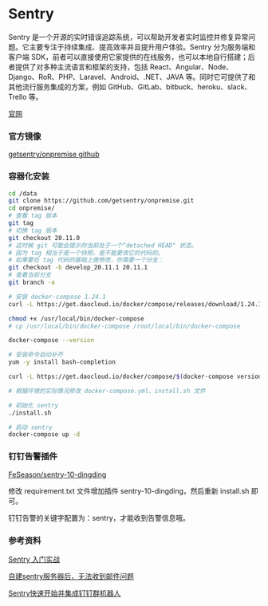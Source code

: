 # Sentry

Sentry 是一个开源的实时错误追踪系统，可以帮助开发者实时监控并修复异常问题。它主要专注于持续集成、提高效率并且提升用户体验。Sentry 分为服务端和客户端 SDK，前者可以直接使用它家提供的在线服务，也可以本地自行搭建；后者提供了对多种主流语言和框架的支持，包括 React、Angular、Node、Django、RoR、PHP、Laravel、Android、.NET、JAVA 等。同时它可提供了和其他流行服务集成的方案，例如 GitHub、GitLab、bitbuck、heroku、slack、Trello 等。

[官网](https://sentry.io/welcome/)

### 官方镜像

[getsentry/onpremise github](https://github.com/getsentry/onpremise)

### 容器化安装

```sh
cd /data
git clone https://github.com/getsentry/onpremise.git
cd onpremise/
# 查看 tag 版本
git tag
# 切换 tag 版本
git checkout 20.11.0
# 这时候 git 可能会提示你当前处于一个“detached HEAD" 状态。
# 因为 tag 相当于是一个快照，是不能更改它的代码的。
# 如果要在 tag 代码的基础上做修改，你需要一个分支： 
git checkout -b develop_20.11.1 20.11.1
# 查看当前分支
git branch -a

# 安装 docker-compose 1.24.1
curl -L https://get.daocloud.io/docker/compose/releases/download/1.24.1/docker-compose-`uname -s`-`uname -m` > /usr/local/bin/docker-compose

chmod +x /usr/local/bin/docker-compose
# cp /usr/local/bin/docker-compose /root/local/bin/docker-compose

docker-compose --version

# 安装命令自动补齐
yum -y install bash-completion 

curl -L https://get.daocloud.io/docker/compose/$(docker-compose version --short)/contrib/completion/bash/docker-compose -o /etc/bash_completion.d/docker-compose

# 根据环境的实际情况修改 docker-compose.yml、install.sh 文件

# 初始化 sentry
./install.sh

# 启动 sentry
docker-compose up -d
```

### 钉钉告警插件

[FeSeason/sentry-10-dingding](https://github.com/FeSeason/sentry-10-dingding)

修改 requirement.txt 文件增加插件 sentry-10-dingding，然后重新 install.sh 即可。

钉钉告警的关键字配置为：sentry，才能收到告警信息哦。

### 参考资料

[Sentry 入门实战](http://sinhub.cn/2019/07/getting-started-guide-of-sentry/)

[自建sentry服务器后，无法收到邮件问题](https://blog.csdn.net/socct_yj/article/details/103039698)

[Sentry快速开始并集成钉钉群机器人](https://www.cnblogs.com/cjsblog/p/10585213.html)
